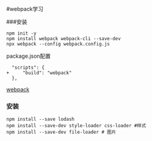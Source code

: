 #webpack学习

###安装
```
npm init -y
npm install webpack webpack-cli --save-dev
npx webpack --config webpack.config.js
```
package.json配置
```
  "scripts": {
+     "build": "webpack"
  },
```

[webpack](https://www.webpackjs.com/)

### 安装
```
npm install --save lodash
npm install --save-dev style-loader css-loader #样式
npm install --save-dev file-loader # 图片
```

